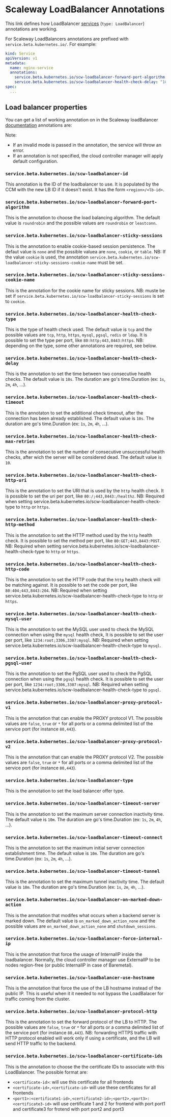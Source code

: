 # Scaleway LoadBalancer Annotations

This link defines how LoadBalancer [services](https://kubernetes.io/docs/concepts/services-networking/service/#internal-load-balancer) (`type: LoadBalancer`) annotations are working.

For Scaleway LoadBalancers annotations are prefixed with `service.beta.kubernetes.io/`. For example:

```yaml
kind: Service
apiVersion: v1
metadata:
  name: nginx-service
  annotations:
    service.beta.kubernetes.io/scw-loadbalancer-forward-port-algorithm: "roundrobin"
    service.beta.kubernetes.io/scw-loadbalancer-health-check-delay: "10s"
spec:
  ...
```

## Load balancer properties

You can get a list of working annotation on in the Scaleway loadBalancer [documentation](https://developers.scaleway.com/en/products/lb/api/#post-db0bfe) annotations are:

Note:
- If an invalid mode is passed in the annotation, the service will throw an error.
- If an annotation is not specified, the cloud controller manager will apply default configuration.  

### `service.beta.kubernetes.io/scw-loadbalancer-id`
This annotation is the ID of the loadbalancer to use. It is populated by the CCM with the new LB ID if it doesn't exist.
It has the form `<region>/<lb-id>`.

### `service.beta.kubernetes.io/scw-loadbalancer-forward-port-algorithm`
This is the annotation to choose the load balancing algorithm.
The default value is `roundrobin` and the possible values are `roundrobin` or `leastconn`.

### `service.beta.kubernetes.io/scw-loadbalancer-sticky-sessions`
This is the annotation to enable cookie-based session persistence.
The defaut value is `none` and the possible valuea are `none`, `cookie`, or `table`.
NB: If the value `cookie` is used, the annotation `service.beta.kubernetes.io/scw-loadbalancer-sticky-sessions-cookie-name` must be set.

### `service.beta.kubernetes.io/scw-loadbalancer-sticky-sessions-cookie-name`
This is the annotation for the cookie name for sticky sessions.
NB: muste be set if `service.beta.kubernetes.io/scw-loadbalancer-sticky-sessions` is set to `cookie`.

### `service.beta.kubernetes.io/scw-loadbalancer-health-check-type`
This is the type of health check used.
The default value is `tcp` and the possible values are `tcp`, `http`, `https`, `mysql`, `pgsql`, `redis` or `ldap`.
It is possible to set the type per port, like `80:http;443,8443:https`.
NB: depending on the type, some other annotations are required, see below.

### `service.beta.kubernetes.io/scw-loadbalancer-health-check-delay`
This is the annotation to set the time between two consecutive health checks.
The default value is `10s`. The duration are go's time.Duration (ex: `1s`, `2m`, `4h`, ...).

### `service.beta.kubernetes.io/scw-loadbalancer-health-check-timeout`
This is the annotaton to set the additional check timeout, after the connection has been already established.
The default value is `10s`. The duration are go's time.Duration (ex: `1s`, `2m`, `4h`, ...).

### `service.beta.kubernetes.io/scw-loadbalancer-health-check-max-retries`
This is the annotation to set the number of consecutive unsuccessful health checks, after wich the server will be considered dead.
The default value is `10`.

### `service.beta.kubernetes.io/scw-loadbalancer-health-check-http-uri`
This is the annotation to set the URI that is used by the `http` health check.
It is possible to set the uri per port, like `80:/;443,8443:/healthz`.
NB: Required when setting service.beta.kubernetes.io/scw-loadbalancer-health-check-type to `http` or `https`.

### `service.beta.kubernetes.io/scw-loadbalancer-health-check-http-method`
This is the annotation to set the HTTP method used by the `http` health check.
It is possible to set the method per port, like `80:GET;443,8443:POST`.
NB: Required when setting service.beta.kubernetes.io/scw-loadbalancer-health-check-type to `http` or `https`.

### `service.beta.kubernetes.io/scw-loadbalancer-health-check-http-code`
This is the annotation to set the HTTP code that the `http` health check will be matching against.
It is possible to set the code per port, like `80:404;443,8443:204`.
NB: Required when setting service.beta.kubernetes.io/scw-loadbalancer-health-check-type to `http` or `https`.

### `service.beta.kubernetes.io/scw-loadbalancer-health-check-mysql-user`
This is the annotation to set the MySQL user used to check the MySQL connection when using the `mysql` health check,
It is possible to set the user per port, like `1234:root;3306,3307:mysql`.
NB: Required when setting service.beta.kubernetes.io/scw-loadbalancer-health-check-type to `mysql`.

### `service.beta.kubernetes.io/scw-loadbalancer-health-check-pgsql-user`
This is the annotation to set the PgSQL user used to check the PgSQL connection when using the `pgsql` health check.
It is possible to set the user per port, like `1234:root;3306,3307:mysql`.
NB: Required when setting service.beta.kubernetes.io/scw-loadbalancer-health-check-type to `pgsql`.

### `service.beta.kubernetes.io/scw-loadbalancer-proxy-protocol-v1`
This is the annotation that can enable the PROXY protocol V1.
The possible values are `false`, `true` or `*` for all ports or a comma delimited list of the service port (for instance `80,443`).

### `service.beta.kubernetes.io/scw-loadbalancer-proxy-protocol-v2`
This is the annotation that can enable the PROXY protocol V2.
The possible values are `false`, `true` or `*` for all ports or a comma delimited list of the service port (for instance `80,443`).

### `service.beta.kubernetes.io/scw-loadbalancer-type`
This is the annotation to set the load balancer offer type.

### `service.beta.kubernetes.io/scw-loadbalancer-timeout-server`
This is the annotation to set the maximum server connection inactivity time.
The default value is `10m`. The duration are go's time.Duration (ex: `1s`, `2m`, `4h`, ...).

### `service.beta.kubernetes.io/scw-loadbalancer-timeout-connect`
This is the annotation to set the maximum initial server connection establishment time.
The default value is `10m`. The duration are go's time.Duration (ex: `1s`, `2m`, `4h`, ...).

### `service.beta.kubernetes.io/scw-loadbalancer-timeout-tunnel`
This is the annotation to set the maximum tunnel inactivity time.
The default value is `10m`. The duration are go's time.Duration (ex: `1s`, `2m`, `4h`, ...).

### `service.beta.kubernetes.io/scw-loadbalancer-on-marked-down-action`
This is the annotation that modifes what occurs when a backend server is marked down.
The default value is `on_marked_down_action_none` and the possible values are `on_marked_down_action_none` and `shutdown_sessions`.

### `service.beta.kubernetes.io/scw-loadbalancer-force-internal-ip`
This is the annotation that force the usage of InternalIP inside the loadbalancer.
Normally, the cloud controller manager use ExternalIP to be nodes region-free (or public InternalIP in case of Baremetal).

### `service.beta.kubernetes.io/scw-loadbalancer-use-hostname`
This is the annotation that force the use of the LB hostname instead of the public IP.
This is useful when it it needed to not bypass the LoadBalacer for traffic coming from the cluster.

### `service.beta.kubernetes.io/scw-loadbalancer-protocol-http`
This is the annotation to set the forward protocol of the LB to HTTP.
The possible values are `false`, `true` or `*` for all ports or a comma delimited list of the service port (for instance `80,443`).
NB: forwarding HTTPS traffic with HTTP protocol enabled will work only if using a certificate, and the LB will send HTTP traffic to the backend.

### `service.beta.kubernetes.io/scw-loadbalancer-certificate-ids`
This is the annotation to choose the the certificate IDs to associate with this LoadBalancer.
The possible format are:
 - `<certificate-id>`: will use this certificate for all frontends
 - `<certificate-id>,<certificate-id>` will use these certificates for all frontends
 - `<port1>:<certificate1-id>,<certificate2-id>;<port2>,<port3>:<certificate3-id>` will use certificate 1 and 2 for frontend with port port1 and certificate3 for frotend with port port2 and port3
